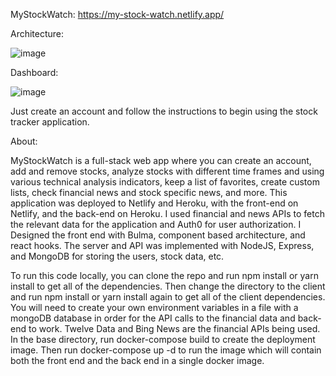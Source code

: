 MyStockWatch: https://my-stock-watch.netlify.app/

Architecture:


![image](https://user-images.githubusercontent.com/53063791/194419656-fe5d3aaa-103e-4074-a331-75c932927810.png)


Dashboard:


![image](https://user-images.githubusercontent.com/53063791/194419949-316760b3-34a5-49b1-a23e-be4e10e7735e.png)



  Just create an account and follow the instructions to begin using the stock tracker application.

About:

  MyStockWatch is a full-stack web app where you can create an account, add and remove stocks, 
  analyze stocks with different time frames and using various technical analysis indicators, 
  keep a list of favorites, create custom lists, check financial news and stock specific news, and more. 
  This application was deployed to Netlify and Heroku, with the front-end on Netlify, and the back-end on Heroku. 
  I used financial and news APIs to fetch the relevant data for the application and Auth0 for user authorization. 
  I Designed the front end with Bulma, component based architecture, and react hooks. 
  The server and API was implemented with NodeJS, Express, and MongoDB for storing the users, stock data, etc.
  
  To run this code locally, you can clone the repo and run npm install or yarn install to get all of the dependencies.
  Then change the directory to the client and run npm install or yarn install again to get all of the client dependencies.
  You will need to create your own environment variables in a file with a mongoDB database in order for the API calls to 
  the financial data and back-end to work. Twelve Data and Bing News are the financial APIs being used.
  In the base directory, run docker-compose build to create the deployment image.
  Then run docker-compose up -d to run the image which will contain both the front end and the back end in a single docker image.
